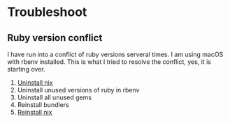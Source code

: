 # Troubleshoot

## Ruby version conflict

I have run into a conflict of ruby versions serveral times. I am using macOS with rbenv installed. This is what I tried to resolve the conflict, yes, it is starting over.

1. [Uninstall nix](./uninstall_nix.md)
2. Uninstall unused versions of ruby in rbenv
3. Uninstall all unused gems
4. Reinstall bundlers
5. [Reinstall nix](./install_nix.md)